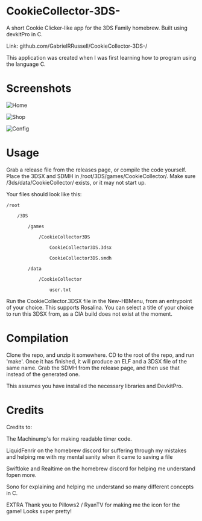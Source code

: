 # CookieCollector-3DS-
A short Cookie Clicker-like app for the 3DS Family homebrew. Built using devkitPro in C.

Link: github.com/GabrielRRussell/CookieCollector-3DS-/

This application was created when I was first learning how to program using the language C.

# Screenshots

![Home](https://raw.githubusercontent.com/Kaisogen/CookieCollector-3DS-/screenshot/snap1.PNG)

![Shop](https://raw.githubusercontent.com/Kaisogen/CookieCollector-3DS-/screenshot/snap2.PNG)

![Config](https://raw.githubusercontent.com/Kaisogen/CookieCollector-3DS-/screenshot/snap3.PNG)

# Usage

Grab a release file from the releases page, or compile the code yourself. Place the 3DSX and SDMH in /root/3DS/games/CookieCollector/. Make sure /3ds/data/CookieCollector/ exists, or it may not start up.

Your files should look like this:

    /root

        /3DS

            /games
            
                /CookieCollector3DS

                    CookieCollector3DS.3dsx

                    CookieCollector3DS.smdh
                    
            /data
            
                /CookieCollector
                
                    user.txt

Run the CookieCollector.3DSX file in the New-HBMenu, from an entrypoint of your choice. This supports Rosalina. You can select a title of your choice to run this 3DSX from, as a CIA build does not exist at the moment.

# Compilation

Clone the repo, and unzip it somewhere. CD to the root of the repo, and run 'make'. Once it has finished, it will produce an ELF and a 3DSX file of the same name. Grab the SDMH from the release page, and then use that instead of the generated one.

This assumes you have installed the necessary libraries and DevkitPro.


# Credits

Credits to:

The Machinump's for making readable timer code.

LiquidFenrir on the homebrew discord for suffering through my mistakes and helping me with my mental sanity when it came to saving a file

Swiftloke and Realtime on the homebrew discord for helping me understand fopen more.

Sono for explaining and helping me understand so many different concepts in C.

EXTRA Thank you to Pillows2 / RyanTV for making me the icon for the game! Looks super pretty!
